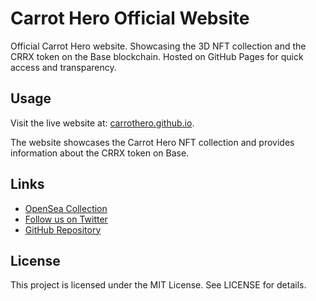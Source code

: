 # Carrot Hero Official Website

Official Carrot Hero website. Showcasing the 3D NFT collection and the CRRX token on the Base blockchain. Hosted on GitHub Pages for quick access and transparency.

## Usage

Visit the live website at: [carrothero.github.io](https://carrothero.github.io).

The website showcases the Carrot Hero NFT collection and provides information about the CRRX token on Base.

## Links
- [OpenSea Collection](https://opensea.io/collection/carrot-hero)
- [Follow us on Twitter](https://x.com/RI1032025870)
- [GitHub Repository](https://github.com/RI10/carrothero.github.io)

## License
This project is licensed under the MIT License. See LICENSE for details.

